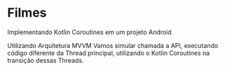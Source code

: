 # Filmes
Implementando Kotlin Coroutines em um projeto Android

Utilizando Arquitetura MVVM
Vamos simular chamada a API, executando código diferente da Thread principal, utilizando o Kotlin Coroutines na transição dessas Threads.
